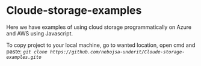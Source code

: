 # Cloude-storage-examples
Here we have examples of using cloud storage programmatically on Azure and AWS using Javascript.

To copy project to your local machine, go to wanted location, open cmd and paste: 
*```git clone https://github.com/nebojsa-underit/Cloude-storage-examples.gito```*
